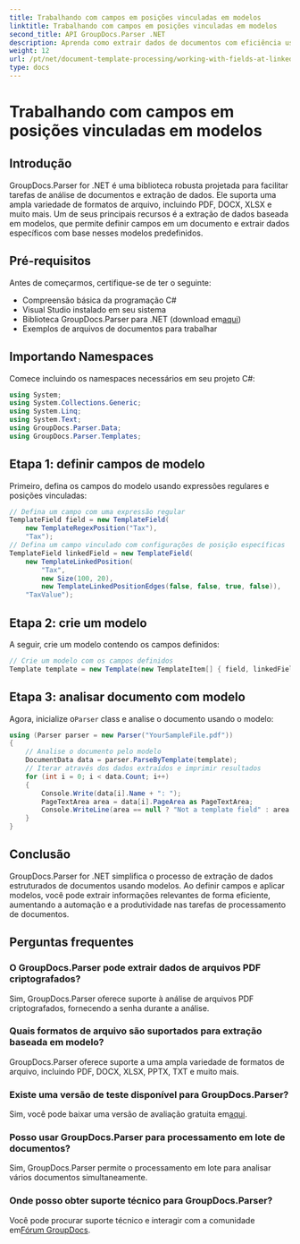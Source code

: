 ```yaml
---
title: Trabalhando com campos em posições vinculadas em modelos
linktitle: Trabalhando com campos em posições vinculadas em modelos
second_title: API GroupDocs.Parser .NET
description: Aprenda como extrair dados de documentos com eficiência usando GroupDocs.Parser for .NET. Tutorial passo a passo com exemplos de código.
weight: 12
url: /pt/net/document-template-processing/working-with-fields-at-linked-positions-in-templates/
type: docs
---
```

# Trabalhando com campos em posições vinculadas em modelos

## Introdução
GroupDocs.Parser for .NET é uma biblioteca robusta projetada para facilitar tarefas de análise de documentos e extração de dados. Ele suporta uma ampla variedade de formatos de arquivo, incluindo PDF, DOCX, XLSX e muito mais. Um de seus principais recursos é a extração de dados baseada em modelos, que permite definir campos em um documento e extrair dados específicos com base nesses modelos predefinidos.
## Pré-requisitos
Antes de começarmos, certifique-se de ter o seguinte:
- Compreensão básica da programação C#
- Visual Studio instalado em seu sistema
-  Biblioteca GroupDocs.Parser para .NET (download em[aqui](https://releases.groupdocs.com/parser/net/))
- Exemplos de arquivos de documentos para trabalhar

## Importando Namespaces
Comece incluindo os namespaces necessários em seu projeto C#:
```csharp
using System;
using System.Collections.Generic;
using System.Linq;
using System.Text;
using GroupDocs.Parser.Data;
using GroupDocs.Parser.Templates;
```
## Etapa 1: definir campos de modelo
Primeiro, defina os campos do modelo usando expressões regulares e posições vinculadas:
```csharp
// Defina um campo com uma expressão regular
TemplateField field = new TemplateField(
    new TemplateRegexPosition("Tax"),
    "Tax");
// Defina um campo vinculado com configurações de posição específicas
TemplateField linkedField = new TemplateField(
    new TemplateLinkedPosition(
        "Tax",
        new Size(100, 20),
        new TemplateLinkedPositionEdges(false, false, true, false)),
    "TaxValue");
```
## Etapa 2: crie um modelo
A seguir, crie um modelo contendo os campos definidos:
```csharp
// Crie um modelo com os campos definidos
Template template = new Template(new TemplateItem[] { field, linkedField });
```
## Etapa 3: analisar documento com modelo
 Agora, inicialize o`Parser` class e analise o documento usando o modelo:
```csharp
using (Parser parser = new Parser("YourSampleFile.pdf"))
{
    // Analise o documento pelo modelo
    DocumentData data = parser.ParseByTemplate(template);
    // Iterar através dos dados extraídos e imprimir resultados
    for (int i = 0; i < data.Count; i++)
    {
        Console.Write(data[i].Name + ": ");
        PageTextArea area = data[i].PageArea as PageTextArea;
        Console.WriteLine(area == null ? "Not a template field" : area.Text);
    }
}
```

## Conclusão
GroupDocs.Parser for .NET simplifica o processo de extração de dados estruturados de documentos usando modelos. Ao definir campos e aplicar modelos, você pode extrair informações relevantes de forma eficiente, aumentando a automação e a produtividade nas tarefas de processamento de documentos.

## Perguntas frequentes
### O GroupDocs.Parser pode extrair dados de arquivos PDF criptografados?
Sim, GroupDocs.Parser oferece suporte à análise de arquivos PDF criptografados, fornecendo a senha durante a análise.
### Quais formatos de arquivo são suportados para extração baseada em modelo?
GroupDocs.Parser oferece suporte a uma ampla variedade de formatos de arquivo, incluindo PDF, DOCX, XLSX, PPTX, TXT e muito mais.
### Existe uma versão de teste disponível para GroupDocs.Parser?
 Sim, você pode baixar uma versão de avaliação gratuita em[aqui](https://releases.groupdocs.com/).
### Posso usar GroupDocs.Parser para processamento em lote de documentos?
Sim, GroupDocs.Parser permite o processamento em lote para analisar vários documentos simultaneamente.
### Onde posso obter suporte técnico para GroupDocs.Parser?
 Você pode procurar suporte técnico e interagir com a comunidade em[Fórum GroupDocs](https://forum.groupdocs.com/c/parser/17).